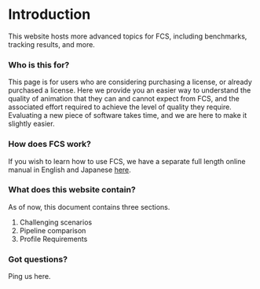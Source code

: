 # Introduction
This website hosts more advanced topics for FCS, including benchmarks, tracking results, and more.  

### Who is this for?
This page is for users who are considering purchasing a license, or already purchased a license. Here we provide you an easier way to understand the quality of animation that they can and cannot expect from FCS, and the associated effort required to achieve the level of quality they require. Evaluating a new piece of software takes time, and we are here to make it slightly easier. 

### How does FCS work?

If you wish to learn how to use FCS, we have a separate full length online manual in English and Japanese [here](https://zukunfcs.github.io/fcs-doc).


### What does this website contain?
As of now, this document contains three sections.

1. Challenging scenarios
2. Pipeline comparison
3. Profile Requirements



### Got questions?
Ping us here.
